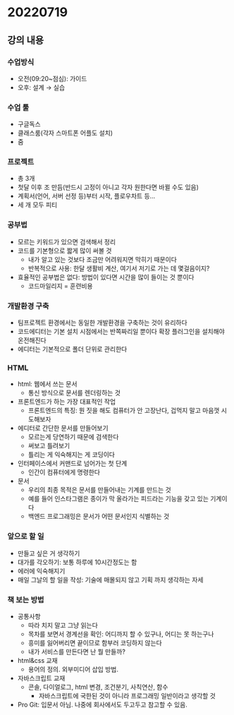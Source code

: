 ﻿# 20220719

## 강의 내용

### 수업방식

- 오전(09:20~점심): 가이드
- 오후: 설계 → 실습

### 수업 툴

- 구글독스
- 클래스룸(각자 스마트폰 어플도 설치)
- 줌

### 프로젝트

- 총 3개
- 첫달 이후 조 만듬(반드시 고정이 아니고 각자 원한다면 바뀔 수도 있음)
- 계획서(언어, 서버 선정 등)부터 시작, 플로우차트 등…
- 세 개 모두 피티

### 공부법

- 모르는 키워드가 있으면 검색해서 정리
- 코드를 기본형으로 짧게 많이 써볼 것
  - 내가 알고 있는 것보다 조금만 어려워지면 막히기 때문이다
  - 반복적으로 사용: 한달 생활비 계산, 여기서 저기로 가는 데 몇걸음이지?
- 효율적인 공부법은 없다: 방법이 있다면 시간을 많이 들이는 것 뿐이다
  - 코드마일리지 = 훈련비용

### 개발환경 구축

- 팀프로젝트 환경에서는 동일한 개발환경을 구축하는 것이 유리하다
- 코드에디터는 기본 설치 시점에서는 반쪽짜리일 뿐이다 확장 플러그인을 설치해야 온전해진다
- 에디터는 기본적으로 폴더 단위로 관리한다

### HTML

- html: 웹에서 쓰는 문서
  - 통신 방식으로 문서를 렌더링하는 것
- 프론트엔드가 하는 가장 대표적인 작업
  - 프론트엔드의 특징: 뭔 짓을 해도 컴퓨터가 안 고장난다, 겁먹지 말고 마음껏 시도해보자
- 에디터로 간단한 문서를 만들어보기
  - 모르는게 당연하기 때문에 검색한다
  - 써보고 틀려보기
  - 틀리는 게 익숙해지는 게 코딩이다
- 인터페이스에서 커맨드로 넘어가는 첫 단계
  - 인간이 컴퓨터에게 명령한다
- 문서
  - 우리의 최종 목적은 문서를 만들어내는 기계를 만드는 것
  - 예를 들어 인스타그램은 종이가 막 올라가는 피드라는 기능을 갖고 있는 기계이다
  - 백엔드 프로그래밍은 문서가 어떤 문서인지 식별하는 것

### 앞으로 할 일

- 만들고 싶은 거 생각하기
- 대가를 각오하기: 보통 하루에 10시간정도는 함
- 에러에 익숙해지기
- 매일 그날의 할 일을 작성: 기술에 매몰되지 않고 기획 까지 생각하는 자세


### 책 보는 방법

- 공통사항
  - 따라 치지 말고 그냥 읽는다
  - 목차를 보면서 경계선을 확인: 어디까지 할 수 있구나, 어디는 못 하는구나
  - 흥미를 잃어버리면 끝이므로 함부러 코딩하지 않는다
  - 내가 서비스를 만든다면 난 뭘 만들까?
- html&css 교재
  - 용어의 정의. 외부미디어 삽입 방법.
- 자바스크립트 교재
  - 콘솔, 다이얼로그, html 변경, 조건분기, 사칙연산, 함수
    - 자바스크립트에 국한된 것이 아니라 프로그래밍 일반이라고 생각할 것
- Pro Git: 입문서 아님. 나중에 회사에서도 두고두고 참고할 수 있음.
